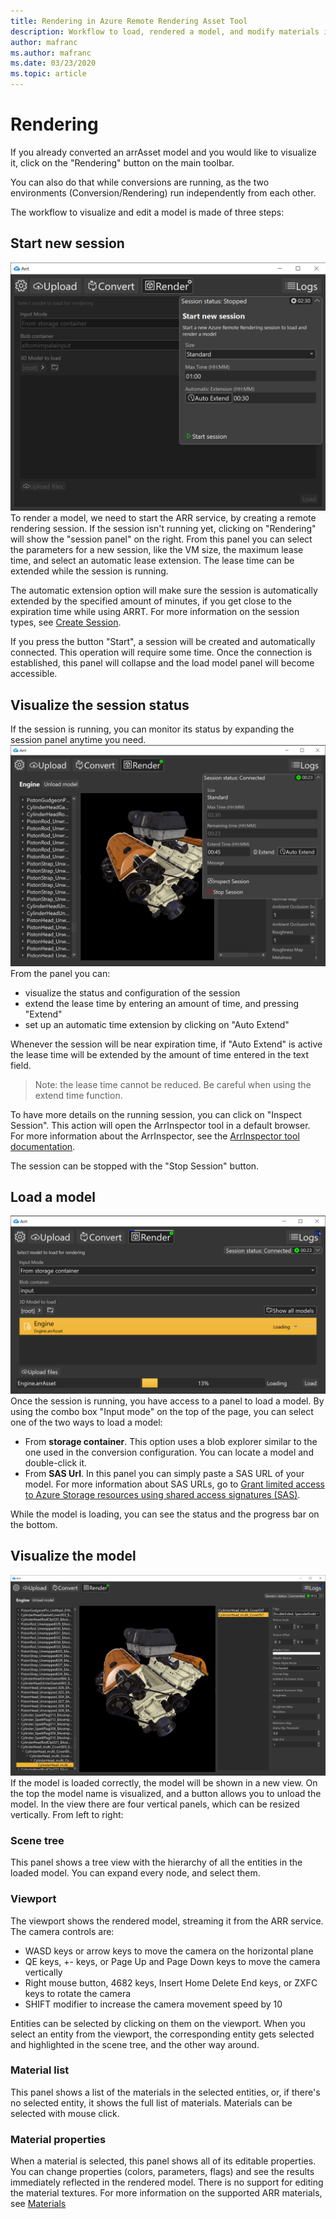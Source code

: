 ```yaml
---
title: Rendering in Azure Remote Rendering Asset Tool
description: Workflow to load, rendered a model, and modify materials in ARRT
author: mafranc
ms.author: mafranc
ms.date: 03/23/2020
ms.topic: article
---
```


# Rendering

If you already converted an arrAsset model and you would like to visualize it, click on the "Rendering" button on the main toolbar.

You can also do that while conversions are running, as the two environments (Conversion/Rendering) run independently from each other.

The workflow to visualize and edit a model is made of three steps:

## Start new session

![Start New Session](media/startsession.png)
To render a model, we need to start the ARR service, by creating a remote rendering session. If the session isn't running yet, clicking on "Rendering" will show the "session panel" on the right. From this panel you can select the parameters for a new session, like the VM size, the maximum lease time, and select an automatic lease extension. The lease time can be extended while the session is running.

The automatic extension option will make sure the session is automatically extended by the specified amount of minutes, if you get close to the expiration time while using ARRT. For more information on the session types, see [Create Session](https://docs.microsoft.com/en-us/azure/remote-rendering/how-tos/session-rest-api#create-a-session).

If you press the button "Start", a session will be created and automatically connected. This operation will require some time. Once the connection is established, this panel will collapse and the load model panel will become accessible.

## Visualize the session status

If the session is running, you can monitor its status by expanding the session panel anytime you need.
![Session Info](media/statuspanel.png)
From the panel you can:

* visualize the status and configuration of the session
* extend the lease time by entering an amount of time, and pressing "Extend"
* set up an automatic time extension by clicking on "Auto Extend"

Whenever the session will be near expiration time, if "Auto Extend" is active the lease time will be extended by the amount of time entered in the text field.

> Note:
> the lease time cannot be reduced. Be careful when using the extend time function.

To have more details on the running session, you can click on "Inspect Session". This action will open the ArrInspector tool in a default browser. For more information about the ArrInspector, see the [ArrInspector tool documentation](https://docs.microsoft.com/en-us/azure/remote-rendering/resources/tools/arr-inspector).

The session can be stopped with the "Stop Session" button.

## Load a model

![Loading model](media/loading.png)
Once the session is running, you have access to a panel to load a model. By using the combo box "Input mode" on the top of the page, you can select one of the two ways to load a model:

* From **storage container**. This option uses a blob explorer similar to the one used in the conversion configuration. You can locate a model and double-click it.
* From **SAS Url**. In this panel you can simply paste a SAS URL of your model. For more information about SAS URLs, go to [Grant limited access to Azure Storage resources using shared access signatures (SAS)](https://docs.microsoft.com/azure/storage/common/storage-sas-overview).

While the model is loading, you can see the status and the progress bar on the bottom.

## Visualize the model

![Rendering View](media/renderingview.png)
If the model is loaded correctly, the model will be shown in a new view. On the top the model name is visualized, and a button allows you to unload the model.
In the view there are four vertical panels, which can be resized vertically. From left to right:

### Scene tree

This panel shows a tree view with the hierarchy of all the entities in the loaded model. You can expand every node, and select them.

### Viewport

The viewport shows the rendered model, streaming it from the ARR service. The camera controls are:

* WASD keys or arrow keys to move the camera on the horizontal plane
* QE keys, +- keys, or Page Up and Page Down keys to move the camera vertically
* Right mouse button, 4682 keys, Insert Home Delete End keys, or ZXFC keys to rotate the camera
* SHIFT modifier to increase the camera movement speed by 10

Entities can be selected by clicking on them on the viewport. When you select an entity from the viewport, the corresponding entity gets selected and highlighted in the scene tree, and the other way around.

### Material list

This panel shows a list of the materials in the selected entities, or, if there's no selected entity, it shows the full list of materials. Materials can be selected with mouse click.

### Material properties

When a material is selected, this panel shows all of its editable properties. You can change properties (colors, parameters, flags) and see the results immediately reflected in the rendered model. There is no support for editing the material textures. For more information on the supported ARR materials, see [Materials](https://docs.microsoft.com/en-us/azure/remote-rendering/concepts/materials)
